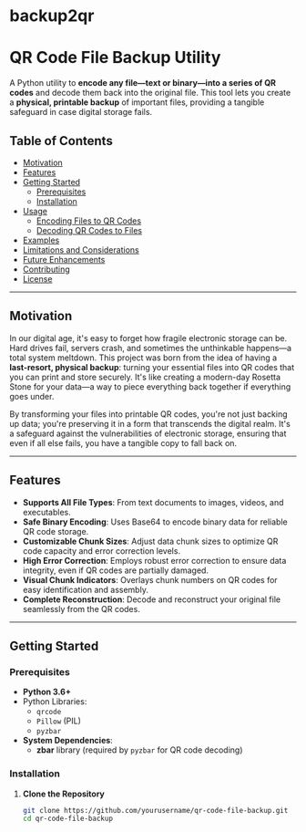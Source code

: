 # backup2qr

# QR Code File Backup Utility

A Python utility to **encode any file—text or binary—into a series of QR codes** and decode them back into the original file. This tool lets you create a **physical, printable backup** of important files, providing a tangible safeguard in case digital storage fails.

## Table of Contents

- [Motivation](#motivation)
- [Features](#features)
- [Getting Started](#getting-started)
  - [Prerequisites](#prerequisites)
  - [Installation](#installation)
- [Usage](#usage)
  - [Encoding Files to QR Codes](#encoding-files-to-qr-codes)
  - [Decoding QR Codes to Files](#decoding-qr-codes-to-files)
- [Examples](#examples)
- [Limitations and Considerations](#limitations-and-considerations)
- [Future Enhancements](#future-enhancements)
- [Contributing](#contributing)
- [License](#license)

---

## Motivation

In our digital age, it's easy to forget how fragile electronic storage can be. Hard drives fail, servers crash, and sometimes the unthinkable happens—a total system meltdown. This project was born from the idea of having a **last-resort, physical backup**: turning your essential files into QR codes that you can print and store securely. It's like creating a modern-day Rosetta Stone for your data—a way to piece everything back together if everything goes under.

By transforming your files into printable QR codes, you're not just backing up data; you're preserving it in a form that transcends the digital realm. It's a safeguard against the vulnerabilities of electronic storage, ensuring that even if all else fails, you have a tangible copy to fall back on.

---

## Features

- **Supports All File Types**: From text documents to images, videos, and executables.
- **Safe Binary Encoding**: Uses Base64 to encode binary data for reliable QR code storage.
- **Customizable Chunk Sizes**: Adjust data chunk sizes to optimize QR code capacity and error correction levels.
- **High Error Correction**: Employs robust error correction to ensure data integrity, even if QR codes are partially damaged.
- **Visual Chunk Indicators**: Overlays chunk numbers on QR codes for easy identification and assembly.
- **Complete Reconstruction**: Decode and reconstruct your original file seamlessly from the QR codes.

---

## Getting Started

### Prerequisites

- **Python 3.6+**
- Python Libraries:
  - `qrcode`
  - `Pillow` (PIL)
  - `pyzbar`
- **System Dependencies**:
  - **zbar** library (required by `pyzbar` for QR code decoding)

### Installation

1. **Clone the Repository**

   ```bash
   git clone https://github.com/yourusername/qr-code-file-backup.git
   cd qr-code-file-backup
